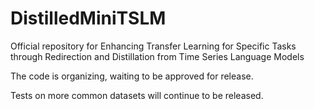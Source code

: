 # DistilledMiniTSLM
Official repository for Enhancing Transfer Learning for Specific Tasks through Redirection and Distillation from Time Series Language Models

The code is organizing, waiting to be approved for release.

Tests on more common datasets will continue to be released. 
